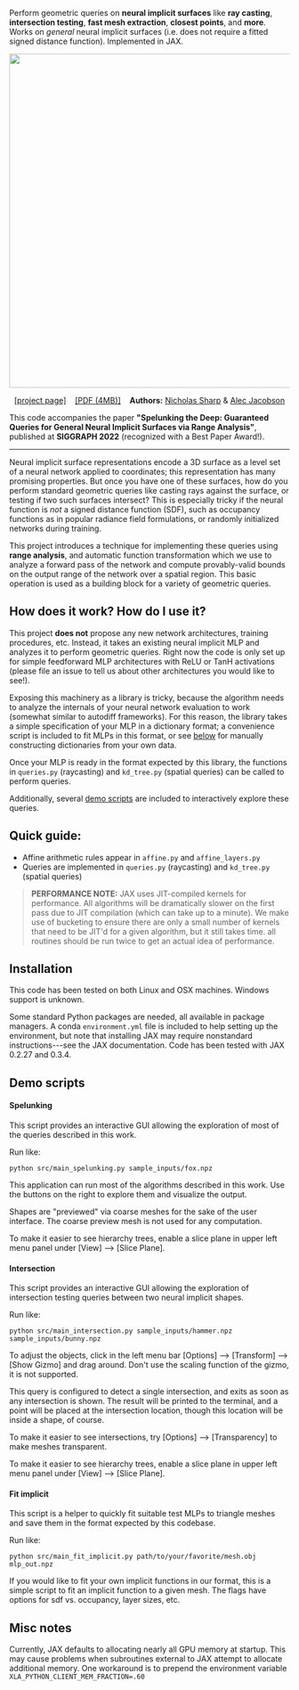 Perform geometric queries on **neural implicit surfaces** like **ray casting**, **intersection testing**, **fast mesh extraction**, **closest points**, and **more**. Works on _general_ neural implicit surfaces (i.e. does not require a fitted signed distance function). Implemented in JAX.

<p align="center">
<img src="https://github.com/nmwsharp/neural-implicit-queries/blob/main/assets/images/spelunking_teaser_big.jpg" width="600"> 
</p>
<p align="center"> 
  <a href=https://nmwsharp.com/research/interval-implicits/>[project page]</a> &nbsp;&nbsp; 
  <a href=https://nmwsharp.com/media/papers/interval-implicits/SpelunkingTheDeep.pdf>[PDF (4MB)]</a>  &nbsp;&nbsp;
  <b>Authors:</b> <a href=https://nmwsharp.com/>Nicholas Sharp</a> & <a href=https://www.cs.toronto.edu/~jacobson/>Alec Jacobson</a>
<p align="center">


This code accompanies the paper **"Spelunking the Deep: Guaranteed Queries for General Neural Implicit Surfaces via Range Analysis"**, published at **SIGGRAPH 2022** (recognized with a Best Paper Award!).

---

Neural implicit surface representations encode a 3D surface as a level set of a neural network applied to coordinates; this representation has many promising properties. But once you have one of these surfaces, how do you perform standard geometric queries like casting rays against the surface, or testing if two such surfaces intersect? This is especially tricky if the neural function is _not_ a signed distance function (SDF), such as occupancy functions as in popular radiance field formulations, or randomly initialized networks during training.

This project introduces a technique for implementing these queries using __range analysis__, and automatic function transformation which we use to analyze a forward pass of the network and compute provably-valid bounds on the output range of the network over a spatial region. This basic operation is used as a building block for a variety of geometric queries.


## How does it work? How do I use it?

This project **does not** propose any new network architectures, training procedures, etc. Instead, it takes an existing neural implicit MLP and analyzes it to perform geometric queries. Right now the code is only set up for simple feedforward MLP architectures with ReLU or TanH activations (please file an issue to tell us about other architectures you would like to see!).

Exposing this machinery as a library is tricky, because the algorithm needs to analyze the internals of your neural network evaluation to work (somewhat similar to autodiff frameworks). For this reason, the library takes a simple specification of your MLP in a dictionary format; a convenience script is included to fit MLPs in this format, or see [below](TODO) for manually constructing dictionaries from your own data.

Once your MLP is ready in the format expected by this library, the functions in `queries.py` (raycasting) and `kd_tree.py` (spatial queries) can be called to perform queries. 

Additionally, several [demo scripts](#demo-scripts) are included to interactively explore these queries.


## Quick guide:

- Affine arithmetic rules appear in `affine.py` and `affine_layers.py`
- Queries are implemented in `queries.py` (raycasting) and `kd_tree.py` (spatial queries)

> **PERFORMANCE NOTE:** JAX uses JIT-compiled kernels for performance. All algorithms will be dramatically slower on the first pass due to JIT compilation (which can take up to a minute). We make use of bucketing to ensure there are only a small number of kernels that need to be JIT'd for a given algorithm, but it still takes time. all routines should be run twice to get an actual idea of performance.


## Installation

This code has been tested on both Linux and OSX machines. Windows support is unknown.

Some standard Python packages are needed, all available in package managers. A conda `environment.yml` file is included to help setting up the environment, but note that installing JAX may require nonstandard instructions---see the JAX documentation. Code has been tested with JAX 0.2.27 and 0.3.4.


## Demo scripts

#### Spelunking

This script provides an interactive GUI allowing the exploration of most of the queries described in this work.

Run like:

```
python src/main_spelunking.py sample_inputs/fox.npz
```

This application can run most of the algorithms described in this work. Use the buttons on the right to explore them and visualize the output.

Shapes are "previewed" via coarse meshes for the sake of the user interface. The coarse preview mesh is not used for any computation.

To make it easier to see hierarchy trees, enable a slice plane in upper left menu panel under [View] --> [Slice Plane].


#### Intersection

This script provides an interactive GUI allowing the exploration of intersection testing queries between two neural implicit shapes.

Run like:

```
python src/main_intersection.py sample_inputs/hammer.npz sample_inputs/bunny.npz
```

To adjust the objects, click in the left menu bar [Options] --> [Transform] --> [Show Gizmo] and drag around. Don't use the scaling function of the gizmo, it is not supported.

This query is configured to detect a single intersection, and exits as soon as any intersection is shown. The result will be printed to the terminal, and a point will be placed at the intersection location, though this location will be inside a shape, of course.

To make it easier to see intersections, try [Options] --> [Transparency] to make meshes transparent.

To make it easier to see hierarchy trees, enable a slice plane in upper left menu panel under [View] --> [Slice Plane].


#### Fit implicit

This script is a helper to quickly fit suitable test MLPs to triangle meshes and save them in the format expected by this codebase.

Run like:
```
python src/main_fit_implicit.py path/to/your/favorite/mesh.obj mlp_out.npz 
```

If you would like to fit your own implicit functions in our format, this is a simple script to fit an implicit function to a given mesh. The flags have options for sdf vs. occupancy, layer sizes, etc.



## Misc notes

Currently, JAX defaults to allocating nearly all GPU memory at startup. This may cause problems when subroutines external to JAX attempt to allocate additional memory. One workaround is to prepend the environment variable `XLA_PYTHON_CLIENT_MEM_FRACTION=.60`
